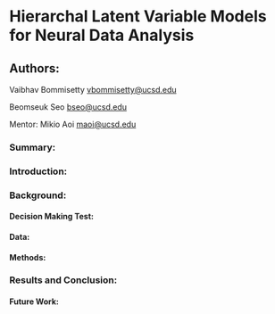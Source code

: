# Hierarchal Latent Variable Models for Neural Data Analysis

## Authors:

Vaibhav Bommisetty vbommisetty@ucsd.edu

Beomseuk Seo bseo@ucsd.edu

Mentor: Mikio Aoi maoi@ucsd.edu

### Summary:

### Introduction:

### Background:

#### Decision Making Test:

#### Data:

#### Methods:

### Results and Conclusion:

#### Future Work:


